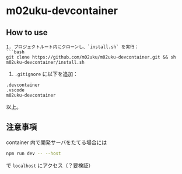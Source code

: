# m02uku-devcontainer

## How to use

````
1. プロジェクトルート内にクローンし、`install.sh` を実行：
```bash
git clone https://github.com/m02uku/m02uku-devcontainer.git && sh m02uku-devcontainer/install.sh
````

1. `.gitignore` に以下を追加：

```
.devcontainer
.vscode
m02uku-devcontainer
```

以上。

## 注意事項

container 内で開発サーバをたてる場合には

```bash
npm run dev -- --host
```

で `localhost` にアクセス（？要検証）
